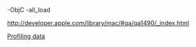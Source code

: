 -ObjC -all_load

http://developer.apple.com/library/mac/#qa/qa1490/_index.html

[Profiling data](./Profiling/index.md)
